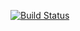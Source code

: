 [![Build Status](https://travis-ci.org/vannevelAdventures/vanneveladventures.github.io.svg?branch=master)](https://travis-ci.org/vannevelAdventures/vanneveladventures.github.io)
